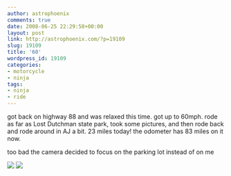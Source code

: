 ```yaml
---
author: astrophoenix
comments: true
date: 2008-06-25 22:29:58+00:00
layout: post
link: http://astrophoenix.com/?p=19109
slug: 19109
title: '60'
wordpress_id: 19109
categories:
- motorcycle
- ninja
tags:
- ninja
- ride
---
```


got back on highway 88 and was relaxed this time. got up to 60mph. rode as far as Lost Dutchman state park, took some pictures, and then rode back and rode around in AJ a bit. 23 miles today! the odometer has 83 miles on it now.

too bad the camera decided to focus on the parking lot instead of on me

[![](/wp-uploads/astrophoenix/2010/12/img_1241_compressed-300x225.jpg)](/wp-uploads/astrophoenix/2010/12/img_1241_compressed.jpg)
[![](/wp-uploads/astrophoenix/2010/12/img_1247_compressed-300x225.jpg)](/wp-uploads/astrophoenix/2010/12/img_1247_compressed.jpg)
